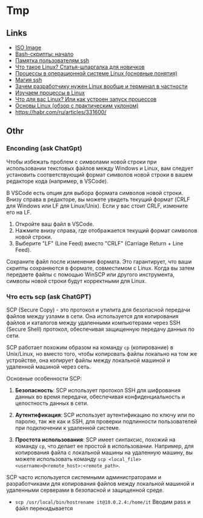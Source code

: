 # Tmp

## Links
- [ISO Image](https://drive.google.com/file/d/17HxJednUyTaH0I_bmjBaRIV0INIy7eJY/view?usp=sharing)
- [Bash-скрипты: начало](https://habr.com/ru/companies/ruvds/articles/325522/)
- [Памятка пользователям ssh](https://habr.com/ru/articles/122445/)
- [Что такое Linux? Статья-шпаргалка для новичков](https://habr.com/ru/companies/timeweb/articles/668344/)
- [Процесcы в операционной системе Linux (основные понятия)](https://habr.com/ru/articles/125369/)
- [Магия ssh](https://habr.com/ru/companies/ruvds/articles/676596/)
- [Зачем разработчику нужен Linux вообще и терминал в частности](https://habr.com/ru/articles/740966/)
- [Изучаем процессы в Linux](https://habr.com/ru/articles/423049/)
- [Что для вас Linux? Или как устроен запуск процессов](https://habr.com/ru/articles/730844/)
- [Основы Linux (обзор с практическим уклоном)](https://habr.com/ru/articles/655275/)
- https://habr.com/ru/articles/331600/


## Othr

### Enconding (ask ChatGpt)

Чтобы избежать проблем с символами новой строки при использовании текстовых файлов между Windows и Linux, вам следует установить соответствующий формат символов новой строки в вашем редакторе кода (например, в VSCode).

В VSCode есть опция для выбора формата символов новой строки. Внизу справа в редакторе, вы можете увидеть текущий формат (CRLF для Windows или LF для Linux/Unix). Если у вас стоит CRLF, измените его на LF.

1. Откройте ваш файл в VSCode.
2. Нажмите внизу справа, где отображается текущий формат символов новой строки.
3. Выберите "LF" (Line Feed) вместо "CRLF" (Carriage Return + Line Feed).

Сохраните файл после изменения формата. Это гарантирует, что ваши скрипты сохраняются в формате, совместимом с Linux. Когда вы затем передаете файлы с помощью WinSCP или другого инструмента, символы новой строки будут корректными для Linux.


### Что есть scp (ask ChatGPT)

SCP (Secure Copy) - это протокол и утилита для безопасной передачи файлов между узлами в сети. Она используется для копирования файлов и каталогов между удаленными компьютерами через SSH (Secure Shell) протокол, обеспечивая защищенную передачу данных по сети.

SCP работает похожим образом на команду `cp` (копирование) в Unix/Linux, но вместо того, чтобы копировать файлы локально на том же устройстве, она копирует файлы между локальной машиной и удаленной машиной через сеть.

Основные особенности SCP:

1. **Безопасность**: SCP использует протокол SSH для шифрования данных во время передачи, обеспечивая конфиденциальность и целостность данных в сети.

2. **Аутентификация**: SCP использует аутентификацию по ключу или по паролю, так же как и SSH, для проверки подлинности пользователей при подключении к удаленной системе.

3. **Простота использования**: SCP имеет синтаксис, похожий на команду `cp`, что делает ее простой в использовании. Например, для копирования файла с локальной машины на удаленную машину, вы можете использовать команду `scp <local_file> <username>@<remote_host>:<remote_path>`.

SCP часто используется системными администраторами и разработчиками для копирования файлов между локальной машиной и удаленными серверами в безопасной и защищенной среде.

- `scp /usr/local/bin/hostrename it@10.0.2.4:/home/it`
Вводим pass и файл перекидывается

